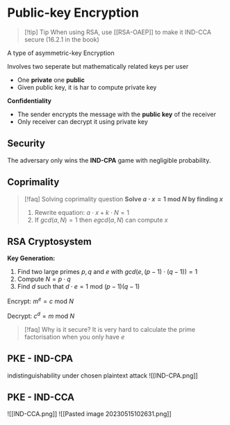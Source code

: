 # Public-key Encryption

>[!tip] Tip
> When using RSA, use [[RSA-OAEP]] to make it IND-CCA secure (16.2.1 in the book)




A type of asymmetric-key Encryption

Involves two seperate but mathematically related keys per user
- One **private** one **public**
- Given public key, it is har to compute private key

**Confidentiality**
- The sender encrypts the message with the **public key** of the receiver
- Only receiver can decrypt it using private key

## Security

The adversary only wins the **IND-CPA** game with negligible probability.


## Coprimality

>[!faq] Solving coprimality question
> **Solve $a \cdot x = 1 \text{ mod } N$ by finding $x$**
> 
> 1. Rewrite equation: $a \cdot x + k \cdot N = 1$
> 2. If $gcd(a, N)= 1$ then $egcd(a,N)$ can compute $x$


## RSA Cryptosystem

**Key Generation:**
1. Find two large primes $p, q$ and $e$ with $gcd(e, (p-1)\cdot(q-1))=1$
2. Compute $N=p \cdot q$
3. Find $d$ such that $d \cdot e = 1 \text{ mod } (p-1)(q-1)$

Encrypt:
$m^{e}=c \text{ mod } N$

Decrypt:
$c^{d}=m \text{ mod } N$

>[!faq] Why is it secure?
> It is very hard to calculate the prime factorisation when you only have $e$


## PKE - IND-CPA
indistinguishability under chosen plaintext attack
![[IND-CPA.png]]

## PKE - IND-CCA
![[IND-CCA.png]]
![[Pasted image 20230515102631.png]]
